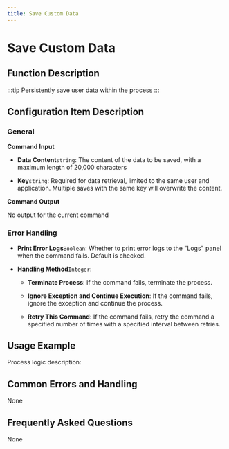 ```yaml
---
title: Save Custom Data
---
```


# Save Custom Data

## Function Description

:::tip 
Persistently save user data within the process
:::

## Configuration Item Description

### General

**Command Input**

- **Data Content**`string`: The content of the data to be saved, with a maximum length of 20,000 characters

- **Key**`string`: Required for data retrieval, limited to the same user and application. Multiple saves with the same key will overwrite the content.


**Command Output**

No output for the current command


### Error Handling

- **Print Error Logs**`Boolean`: Whether to print error logs to the "Logs" panel when the command fails. Default is checked. 

- **Handling Method**`Integer`:

    - **Terminate Process**: If the command fails, terminate the process.

    - **Ignore Exception and Continue Execution**: If the command fails, ignore the exception and continue the process.

    - **Retry This Command**: If the command fails, retry the command a specified number of times with a specified interval between retries.

## Usage Example

Process logic description:

## Common Errors and Handling

None

## Frequently Asked Questions

None

